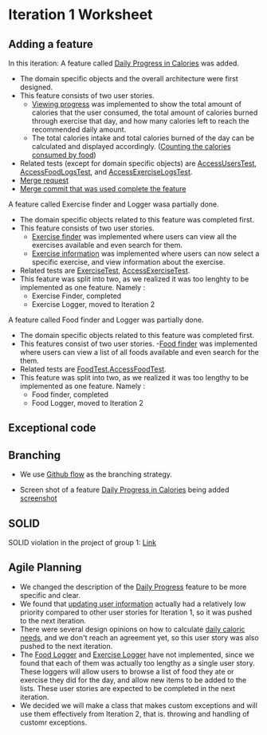 Iteration 1 Worksheet
=====================

Adding a feature
----------------
In this iteration:
A feature called [Daily Progress in Calories](https://code.cs.umanitoba.ca/3350-winter-2021-a01/fitnics-group-12/-/issues/2) was added.
- The domain specific objects and the overall architecture were first designed.
- This feature consists of two user stories.
  - [Viewing progress](https://code.cs.umanitoba.ca/3350-winter-2021-a01/fitnics-group-12/-/issues/16) was implemented to show the total amount of calories that the user consumed, the total amount of calories burned through exercise that day, and how many calories left to reach the recommended daily amount.
  - The total calories intake and total calories burned of the day can be calculated and displayed accordingly. ([Counting the calories consumed by food](https://code.cs.umanitoba.ca/3350-winter-2021-a01/fitnics-group-12/-/issues/19))
- Related tests (except for domain specific objects) are [AccessUsersTest](https://code.cs.umanitoba.ca/3350-winter-2021-a01/fitnics-group-12/-/blob/master/app/src/test/java/com/group12/fitnics/tests/business/AccessUsersTest.java), [AccessFoodLogsTest](https://code.cs.umanitoba.ca/3350-winter-2021-a01/fitnics-group-12/-/blob/master/app/src/test/java/com/group12/fitnics/tests/business/AccessFoodLogsTest.java), and [AccessExerciseLogsTest](https://code.cs.umanitoba.ca/3350-winter-2021-a01/fitnics-group-12/-/blob/master/app/src/test/java/com/group12/fitnics/tests/business/AccessExerciseLogsTest.java).
- [Merge request](https://code.cs.umanitoba.ca/3350-winter-2021-a01/fitnics-group-12/-/merge_requests/3)
- [Merge commit that was used complete the feature](https://code.cs.umanitoba.ca/3350-winter-2021-a01/fitnics-group-12/-/commit/ae4fbced1113ee200e85150172fa97547097505d)

A feature called Exercise finder and Logger wasa partially done.
- The domain specific objects related to this feature was completed first.
- This feature consists of two user stories.
    - [Exercise finder](https://code.cs.umanitoba.ca/3350-winter-2021-a01/fitnics-group-12/-/issues/20) was implemented where users can view all the exercises available and even search for them.
    - [Exercise information](https://code.cs.umanitoba.ca/3350-winter-2021-a01/fitnics-group-12/-/issues/21) was implemented where users can now select a specific exercise, and view information about the exercise.
- Related tests are [ExerciseTest](https://code.cs.umanitoba.ca/3350-winter-2021-a01/fitnics-group-12/-/blob/master/app/src/test/java/com/group12/fitnics/tests/objects/ExerciseTest.java), [AccessExerciseTest](https://code.cs.umanitoba.ca/3350-winter-2021-a01/fitnics-group-12/-/blob/master/app/src/test/java/com/group12/fitnics/tests/business/AccessExercisesTest.java).
- This feature was split into two, as we realized it was too lenghty to be implemented as one feature. Namely :
    - Exercise Finder, completed
    - Exercise Logger, moved to Iteration 2

A feature called Food finder and Logger was partially done.
- The domain specific objects related to this feature was completed first.
- This features consist of two user stories.
    -[Food finder](https://code.cs.umanitoba.ca/3350-winter-2021-a01/fitnics-group-12/-/issues/17) was implemented where users can view a list of all foods available and even search for the them.
- Related tests are [FoodTest](https://code.cs.umanitoba.ca/3350-winter-2021-a01/fitnics-group-12/-/blob/master/app/src/test/java/com/group12/fitnics/tests/objects/FoodTest.java),[AccessFoodTest](https://code.cs.umanitoba.ca/3350-winter-2021-a01/fitnics-group-12/-/blob/master/app/src/test/java/com/group12/fitnics/tests/business/AccessFoodsTest.java).
- This feature was split into two, as we realized it was too lengthy to be implemented as one feature. Namely :
    - Food finder, completed
    - Food Logger, moved to Iteration 2

Exceptional code
----------------



Branching
---------
- We use [Github flow](https://code.cs.umanitoba.ca/3350-winter-2021-a01/fitnics-group-12/-/blob/master/docs/Branching%20Strategy.md) as the branching strategy.

- Screen shot of a feature [Daily Progress in Calories](https://code.cs.umanitoba.ca/3350-winter-2021-a01/fitnics-group-12/-/issues/2) being added
[screenshot](branching.png)

SOLID
-----
SOLID violation in the project of group 1: [Link](https://code.cs.umanitoba.ca/3350-winter-2021-a01/group-1/-/issues/43)


Agile Planning
--------------
- We changed the description of the [Daily Progress](https://code.cs.umanitoba.ca/3350-winter-2021-a01/fitnics-group-12/-/issues/2) feature to be more specific and clear.
- We found that [updating user information](https://code.cs.umanitoba.ca/3350-winter-2021-a01/fitnics-group-12/-/issues/14) actually had a relatively low priority compared to other user stories for Iteration 1, so it was pushed to the next iteration.
- There were several design opinions on how to calculate [daily caloric needs](https://code.cs.umanitoba.ca/3350-winter-2021-a01/fitnics-group-12/-/issues/15), and we don't reach an agreement yet, so this user story was also pushed to the next iteration.
- The [Food Logger](https://code.cs.umanitoba.ca/3350-winter-2021-a01/fitnics-group-12/-/issues/18) and [Exercise Logger](https://code.cs.umanitoba.ca/3350-winter-2021-a01/fitnics-group-12/-/issues/22) have not implemented, since we found that each of them was actually too lengthy as a single user story. These loggers will allow users to browse a list of food they ate or exercise they did for the day, and allow new items to be added to the lists. These user stories are expected to be completed in the next iteration.
- We decided we will make a class that makes custom exceptions and will use them effectively from Iteration 2, that is. throwing and handling of customr exceptions.
